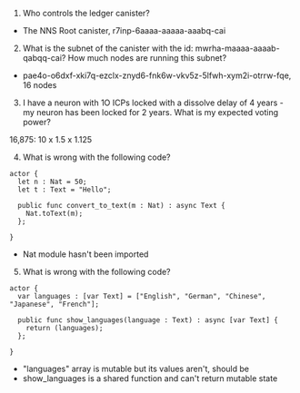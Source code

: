 1) Who controls the ledger canister?

- The NNS Root canister, r7inp-6aaaa-aaaaa-aaabq-cai

2) What is the subnet of the canister with the id: mwrha-maaaa-aaaab-qabqq-cai? How much nodes are running this subnet?

- pae4o-o6dxf-xki7q-ezclx-znyd6-fnk6w-vkv5z-5lfwh-xym2i-otrrw-fqe, 16 nodes

3) I have a neuron with 1O ICPs locked with a dissolve delay of 4 years - my neuron has been locked for 2 years. What is my expected voting power?

16,875: 10 x 1.5 x 1.125

4) What is wrong with the following code?
```
actor {
  let n : Nat = 50;
  let t : Text = "Hello";

  public func convert_to_text(m : Nat) : async Text {
    Nat.toText(m);
  };
 
}
```

- Nat module hasn't been imported

5) What is wrong with the following code?
```
actor {
  var languages : [var Text] = ["English", "German", "Chinese", "Japanese", "French"];

  public func show_languages(language : Text) : async [var Text] {
    return (languages);
  };
 
}
```

- "languages" array is mutable but its values aren't, should be 
- show_languages is a shared function and can't return mutable state

